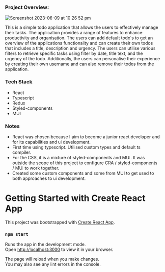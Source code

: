 <h3>Project Overview:</h3>

![Screenshot 2023-06-09 at 10 26 52 pm](https://github.com/JesseTDev/redux-todo-project/assets/121024534/fad592e4-7072-41b0-b873-083e40b4d2c4)


This is a simple todo application that allows the users to effectively manage their tasks. The application provides a range of features to enhance productivity and organisation. The users can add default todo's to get an overview of the applications functionality and can create their own todos that includes a title, description and urgency. The users can utilise various filters to retrieve specific tasks using filter by date, title text, and the urgency of the todo. Additionally, the users can personalise their experience by creating their own username and can also remove their todos from the application.

<h3>Tech Stack</h3>

- React
- Typescript
- Redux
- Styled-components
- MUI

<h3>Notes</h3>

- React was chosen because I aim to become a junior react developer and for its capabilities and ui development.
- First time using typescript. Utilised custom types and default ts compiler.
- For the CSS, it is a mixture of styled-components and MUI. It was outside the scope of this project to configure CRA / styled-components / MUI to work together.
- Created some custom components and some from MUI to get used to both approaches to ui development.

# Getting Started with Create React App

This project was bootstrapped with [Create React App](https://github.com/facebook/create-react-app).

### `npm start`

Runs the app in the development mode.\
Open [http://localhost:3000](http://localhost:3000) to view it in your browser.

The page will reload when you make changes.\
You may also see any lint errors in the console.
